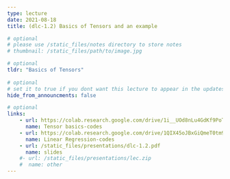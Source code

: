 ```yaml
---
type: lecture
date: 2021-08-18
title: (dlc-1.2) Basics of Tensors and an example

# optional
# please use /static_files/notes directory to store notes
# thumbnail: /static_files/path/to/image.jpg

# optional
tldr: "Basics of Tensors"
  
# optional
# set it to true if you dont want this lecture to appear in the updates section
hide_from_announcments: false

# optional
links:     
    - url: https://colab.research.google.com/drive/1i__UOd8nLu4GdKf9PoT_w3ORVvGcgQAq?usp=sharing
      name: Tensor basics-codes
    - url: https://colab.research.google.com/drive/1QIX45oJBxGiQmeT0tm99sMfMGpY9uzZg?usp=sharing
      name: Linear Regression-codes
    - url: /static_files/presentations/dlc-1.2.pdf
      name: slides
    #- url: /static_files/presentations/lec.zip
    #  name: other
---
```

